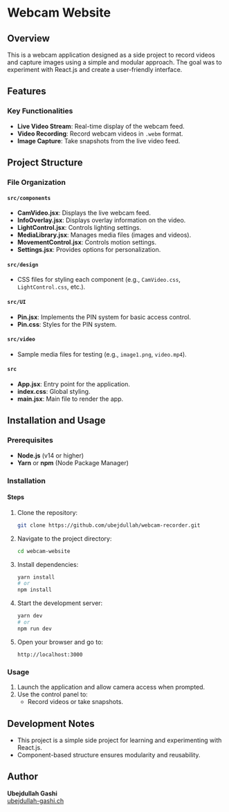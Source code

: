 # Webcam Website

## Overview

This is a webcam application designed as a side project to record videos and capture images using a simple and modular approach. The goal was to experiment with React.js and create a user-friendly interface.

## Features

### Key Functionalities
- **Live Video Stream**: Real-time display of the webcam feed.
- **Video Recording**: Record webcam videos in `.webm` format.
- **Image Capture**: Take snapshots from the live video feed.

## Project Structure

### File Organization

#### `src/components`
- **CamVideo.jsx**: Displays the live webcam feed.
- **InfoOverlay.jsx**: Displays overlay information on the video.
- **LightControl.jsx**: Controls lighting settings.
- **MediaLibrary.jsx**: Manages media files (images and videos).
- **MovementControl.jsx**: Controls motion settings.
- **Settings.jsx**: Provides options for personalization.

#### `src/design`
- CSS files for styling each component (e.g., `CamVideo.css`, `LightControl.css`, etc.).

#### `src/UI`
- **Pin.jsx**: Implements the PIN system for basic access control.
- **Pin.css**: Styles for the PIN system.

#### `src/video`
- Sample media files for testing (e.g., `image1.png`, `video.mp4`).

#### `src`
- **App.jsx**: Entry point for the application.
- **index.css**: Global styling.
- **main.jsx**: Main file to render the app.

## Installation and Usage

### Prerequisites
- **Node.js** (v14 or higher)
- **Yarn** or **npm** (Node Package Manager)

### Installation

#### Steps
1. Clone the repository:
   ```bash
   git clone https://github.com/ubejdullah/webcam-recorder.git
   ```
2. Navigate to the project directory:
   ```bash
   cd webcam-website
   ```
3. Install dependencies:
   ```bash
   yarn install
   # or
   npm install
   ```
4. Start the development server:
   ```bash
   yarn dev
   # or
   npm run dev
   ```
5. Open your browser and go to:
   ```
   http://localhost:3000
   ```

### Usage

1. Launch the application and allow camera access when prompted.
2. Use the control panel to:
   - Record videos or take snapshots.

## Development Notes

- This project is a simple side project for learning and experimenting with React.js.
- Component-based structure ensures modularity and reusability.

## Author
**Ubejdullah Gashi**  
[ubejdullah-gashi.ch](https://ubejdullah-gashi.ch)
